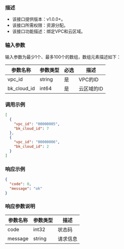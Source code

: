 ### 描述

- 该接口提供版本：v1.0.0+。
- 该接口所需权限：资源分配。
- 该接口功能描述：绑定VPC和云区域。

### 输入参数

输入参数为最少1个、最多100个的数组，数组元素描述如下：

| 参数名称        | 参数类型   | 必选  | 描述     |
|-------------|--------|-----|--------|
| vpc_id      | string | 是   | VPC的ID |
| bk_cloud_id | int64  | 是   | 云区域的ID |

### 调用示例

```json
[
  {
    "vpc_id": "00000005",
    "bk_cloud_id": 7
  },
  {
    "vpc_id": "00000006",
    "bk_cloud_id": 2
  }
]
```

### 响应示例

```json
{
  "code": 0,
  "message": "ok"
}
```

### 响应参数说明

| 参数名称    | 参数类型   | 描述   |
|---------|--------|------|
| code    | int32  | 状态码  |
| message | string | 请求信息 |